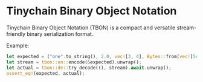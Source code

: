 # Tinychain Binary Object Notation

Tinychain Binary Object Notation (TBON) is a compact and versatile stream-friendly binary serialization format.

Example:
```rust
let expected = ("one".to_string(), 2.0, vec![3, 4], Bytes::from(vec![5u8]));
let stream = tbon::en::encode(&expected).unwrap();
let actual = tbon::de::try_decode((), stream).await.unwrap();
assert_eq!(expected, actual);
```

